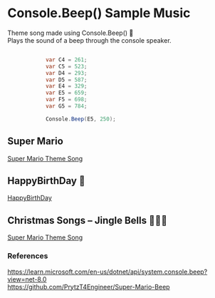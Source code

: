 # Console.Beep() Sample Music
Theme song made using Console.Beep() 🎵   
Plays the sound of a beep through the console speaker.   

```csharp

            var C4 = 261;
            var C5 = 523;
            var D4 = 293;
            var D5 = 587;
            var E4 = 329;
            var E5 = 659;
            var F5 = 698;
            var G5 = 784;

            Console.Beep(E5, 250);

```


## Super Mario
[Super Mario Theme Song](./SuperMario.cs)  

## HappyBirthDay 🎂
[HappyBirthDay](./HappyBirthDay.cs)  

## Christmas Songs – Jingle Bells 🎅🏻🔔
[Super Mario Theme Song](./JingleBells.cs)  



### References   
https://learn.microsoft.com/en-us/dotnet/api/system.console.beep?view=net-8.0   
https://github.com/PrytzT4Engineer/Super-Mario-Beep   
